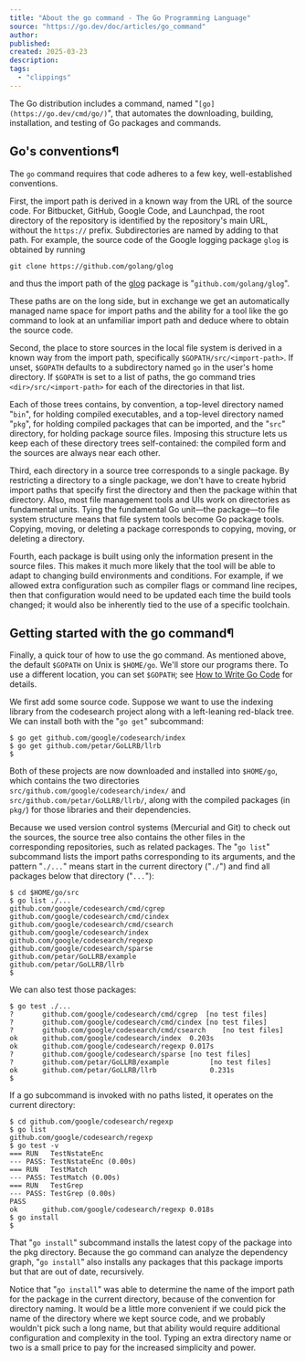```yaml
---
title: "About the go command - The Go Programming Language"
source: "https://go.dev/doc/articles/go_command"
author:
published:
created: 2025-03-23
description:
tags:
  - "clippings"
---
```

The Go distribution includes a command, named "`[go](https://go.dev/cmd/go/)`", that automates the downloading, building, installation, and testing of Go packages and commands.

## Go's conventions¶

The `go` command requires that code adheres to a few key, well-established conventions.

First, the import path is derived in a known way from the URL of the source code. For Bitbucket, GitHub, Google Code, and Launchpad, the root directory of the repository is identified by the repository's main URL, without the `https://` prefix. Subdirectories are named by adding to that path. For example, the source code of the Google logging package `glog` is obtained by running

```
git clone https://github.com/golang/glog
```
and thus the import path of the [glog](https://pkg.go.dev/github.com/golang/glog) package is "`github.com/golang/glog`".

These paths are on the long side, but in exchange we get an automatically managed name space for import paths and the ability for a tool like the go command to look at an unfamiliar import path and deduce where to obtain the source code.

Second, the place to store sources in the local file system is derived in a known way from the import path, specifically `$GOPATH/src/<import-path>`. If unset, `$GOPATH` defaults to a subdirectory named `go` in the user's home directory. If `$GOPATH` is set to a list of paths, the go command tries `<dir>/src/<import-path>` for each of the directories in that list.

Each of those trees contains, by convention, a top-level directory named "`bin`", for holding compiled executables, and a top-level directory named "`pkg`", for holding compiled packages that can be imported, and the "`src`" directory, for holding package source files. Imposing this structure lets us keep each of these directory trees self-contained: the compiled form and the sources are always near each other.

Third, each directory in a source tree corresponds to a single package. By restricting a directory to a single package, we don't have to create hybrid import paths that specify first the directory and then the package within that directory. Also, most file management tools and UIs work on directories as fundamental units. Tying the fundamental Go unit—the package—to file system structure means that file system tools become Go package tools. Copying, moving, or deleting a package corresponds to copying, moving, or deleting a directory.

Fourth, each package is built using only the information present in the source files. This makes it much more likely that the tool will be able to adapt to changing build environments and conditions. For example, if we allowed extra configuration such as compiler flags or command line recipes, then that configuration would need to be updated each time the build tools changed; it would also be inherently tied to the use of a specific toolchain.

## Getting started with the go command¶

Finally, a quick tour of how to use the go command. As mentioned above, the default `$GOPATH` on Unix is `$HOME/go`. We'll store our programs there. To use a different location, you can set `$GOPATH`; see [How to Write Go Code](https://go.dev/doc/code.html) for details.

We first add some source code. Suppose we want to use the indexing library from the codesearch project along with a left-leaning red-black tree. We can install both with the "`go get`" subcommand:

```
$ go get github.com/google/codesearch/index
$ go get github.com/petar/GoLLRB/llrb
$
```

Both of these projects are now downloaded and installed into `$HOME/go`, which contains the two directories `src/github.com/google/codesearch/index/` and `src/github.com/petar/GoLLRB/llrb/`, along with the compiled packages (in `pkg/`) for those libraries and their dependencies.

Because we used version control systems (Mercurial and Git) to check out the sources, the source tree also contains the other files in the corresponding repositories, such as related packages. The "`go list`" subcommand lists the import paths corresponding to its arguments, and the pattern "`./...`" means start in the current directory ("`./`") and find all packages below that directory ("`...`"):

```
$ cd $HOME/go/src
$ go list ./...
github.com/google/codesearch/cmd/cgrep
github.com/google/codesearch/cmd/cindex
github.com/google/codesearch/cmd/csearch
github.com/google/codesearch/index
github.com/google/codesearch/regexp
github.com/google/codesearch/sparse
github.com/petar/GoLLRB/example
github.com/petar/GoLLRB/llrb
$
```

We can also test those packages:

```
$ go test ./...
?   	github.com/google/codesearch/cmd/cgrep	[no test files]
?   	github.com/google/codesearch/cmd/cindex	[no test files]
?   	github.com/google/codesearch/cmd/csearch	[no test files]
ok  	github.com/google/codesearch/index	0.203s
ok  	github.com/google/codesearch/regexp	0.017s
?   	github.com/google/codesearch/sparse	[no test files]
?       github.com/petar/GoLLRB/example          [no test files]
ok      github.com/petar/GoLLRB/llrb             0.231s
$
```

If a go subcommand is invoked with no paths listed, it operates on the current directory:

```
$ cd github.com/google/codesearch/regexp
$ go list
github.com/google/codesearch/regexp
$ go test -v
=== RUN   TestNstateEnc
--- PASS: TestNstateEnc (0.00s)
=== RUN   TestMatch
--- PASS: TestMatch (0.00s)
=== RUN   TestGrep
--- PASS: TestGrep (0.00s)
PASS
ok  	github.com/google/codesearch/regexp	0.018s
$ go install
$
```

That "`go install`" subcommand installs the latest copy of the package into the pkg directory. Because the go command can analyze the dependency graph, "`go install`" also installs any packages that this package imports but that are out of date, recursively.

Notice that "`go install`" was able to determine the name of the import path for the package in the current directory, because of the convention for directory naming. It would be a little more convenient if we could pick the name of the directory where we kept source code, and we probably wouldn't pick such a long name, but that ability would require additional configuration and complexity in the tool. Typing an extra directory name or two is a small price to pay for the increased simplicity and power.